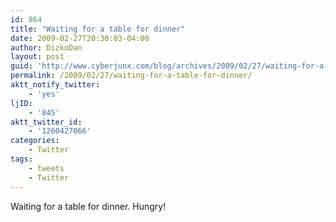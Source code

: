 ```yaml
---
id: 864
title: "Waiting for a table for dinner"
date: 2009-02-27T20:30:03-04:00
author: DizkoDan
layout: post
guid: 'http://www.cyberjunx.com/blog/archives/2009/02/27/waiting-for-a-table-for-dinner/'
permalink: /2009/02/27/waiting-for-a-table-for-dinner/
aktt_notify_twitter:
    - 'yes'
ljID:
    - '845'
aktt_twitter_id:
    - '1260427066'
categories:
    - Twitter
tags:
    - tweets
    - Twitter
---
```


Waiting for a table for dinner. Hungry!